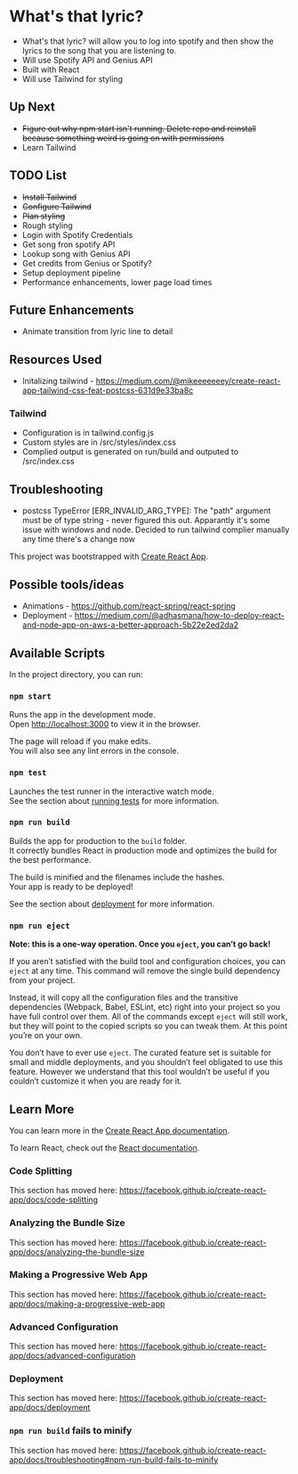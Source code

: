 # What's that lyric?
* What's that lyric? will allow you to log into spotify and then show the lyrics to the song that you are listening to. 
* Will use Spotify API and Genius API
* Built with React
* Will use Tailwind for styling

## Up Next
* ~~Figure out why npm start isn't running. Delete repo and reinstall because something weird is going on with permissions~~
* Learn Tailwind

## TODO List
* ~~Install Tailwind~~
* ~~Configure Tailwind~~
* ~~Plan styling~~
* Rough styling
* Login with Spotify Credentials
* Get song fron spotify API
* Lookup song with Genius API
* Get credits from Genius or Spotify?
* Setup deployment pipeline
* Performance enhancements, lower page load times

## Future Enhancements
* Animate transition from lyric line to detail

## Resources Used
* Initalizing tailwind - https://medium.com/@mikeeeeeeey/create-react-app-tailwind-css-feat-postcss-631d9e33ba8c

### Tailwind
* Configuration is in tailwind.config.js
* Custom styles are in /src/styles/index.css
* Complied output is generated on run/build and outputed to /src/index.css

## Troubleshooting
* postcss TypeError [ERR_INVALID_ARG_TYPE]: The "path" argument must be of type string - never figured this out. Apparantly it's some issue with windows and node. Decided to run tailwind complier manually any time there's a change now

This project was bootstrapped with [Create React App](https://github.com/facebook/create-react-app).

## Possible tools/ideas
* Animations - https://github.com/react-spring/react-spring
* Deployment - https://medium.com/@adhasmana/how-to-deploy-react-and-node-app-on-aws-a-better-approach-5b22e2ed2da2

## Available Scripts

In the project directory, you can run:

### `npm start`

Runs the app in the development mode.<br>
Open [http://localhost:3000](http://localhost:3000) to view it in the browser.

The page will reload if you make edits.<br>
You will also see any lint errors in the console.

### `npm test`

Launches the test runner in the interactive watch mode.<br>
See the section about [running tests](https://facebook.github.io/create-react-app/docs/running-tests) for more information.

### `npm run build`

Builds the app for production to the `build` folder.<br>
It correctly bundles React in production mode and optimizes the build for the best performance.

The build is minified and the filenames include the hashes.<br>
Your app is ready to be deployed!

See the section about [deployment](https://facebook.github.io/create-react-app/docs/deployment) for more information.

### `npm run eject`

**Note: this is a one-way operation. Once you `eject`, you can’t go back!**

If you aren’t satisfied with the build tool and configuration choices, you can `eject` at any time. This command will remove the single build dependency from your project.

Instead, it will copy all the configuration files and the transitive dependencies (Webpack, Babel, ESLint, etc) right into your project so you have full control over them. All of the commands except `eject` will still work, but they will point to the copied scripts so you can tweak them. At this point you’re on your own.

You don’t have to ever use `eject`. The curated feature set is suitable for small and middle deployments, and you shouldn’t feel obligated to use this feature. However we understand that this tool wouldn’t be useful if you couldn’t customize it when you are ready for it.

## Learn More

You can learn more in the [Create React App documentation](https://facebook.github.io/create-react-app/docs/getting-started).

To learn React, check out the [React documentation](https://reactjs.org/).

### Code Splitting

This section has moved here: https://facebook.github.io/create-react-app/docs/code-splitting

### Analyzing the Bundle Size

This section has moved here: https://facebook.github.io/create-react-app/docs/analyzing-the-bundle-size

### Making a Progressive Web App

This section has moved here: https://facebook.github.io/create-react-app/docs/making-a-progressive-web-app

### Advanced Configuration

This section has moved here: https://facebook.github.io/create-react-app/docs/advanced-configuration

### Deployment

This section has moved here: https://facebook.github.io/create-react-app/docs/deployment

### `npm run build` fails to minify

This section has moved here: https://facebook.github.io/create-react-app/docs/troubleshooting#npm-run-build-fails-to-minify
